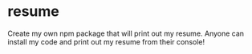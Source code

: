 # resume

Create my own npm package that will print out my resume. Anyone can install my code and print out my resume from their console!

